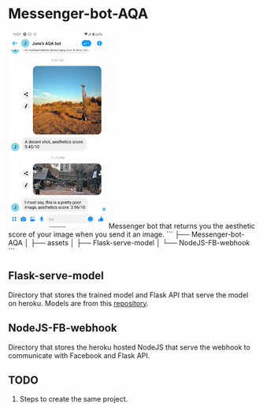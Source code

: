 # Messenger-bot-AQA
<img src="/assets/application_demo.png" width="200" height="400"/>
Messenger bot that returns you the aesthetic score of your image when you send it an image.
```
├── Messenger-bot-AQA
│   ├── assets
│   ├── Flask-serve-model
│   └── NodeJS-FB-webhook
```

## Flask-serve-model
Directory that stores the trained model and Flask API that serve the model on heroku. Models are from this [repository](https://github.com/chingjunehao/SSL-Inpainting-AQA).

## NodeJS-FB-webhook
Directory that stores the heroku hosted NodeJS that serve the webhook to communicate with Facebook and Flask API.

## TODO
1) Steps to create the same project.
